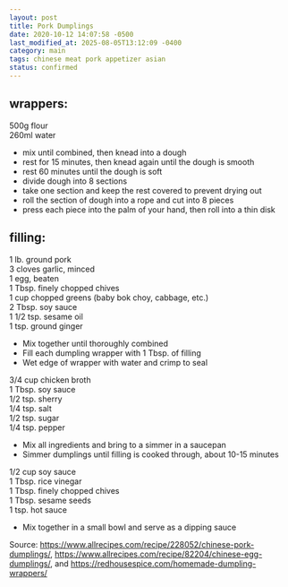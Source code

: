 ```yaml
---
layout: post
title: Pork Dumplings
date: 2020-10-12 14:07:58 -0500
last_modified_at: 2025-08-05T13:12:09 -0400
category: main
tags: chinese meat pork appetizer asian
status: confirmed
---
```


## wrappers:

500g flour  
260ml water  
* mix until combined, then knead into a dough
* rest for 15 minutes, then knead again until the dough is smooth
* rest 60 minutes until the dough is soft
* divide dough into 8 sections
* take one section and keep the rest covered to prevent drying out
* roll the section of dough into a rope and cut into 8 pieces
* press each piece into the palm of your hand, then roll into a thin disk

## filling:

1 lb. ground pork  
3 cloves garlic, minced  
1 egg, beaten  
1 Tbsp. finely chopped chives  
1 cup chopped greens (baby bok choy, cabbage, etc.)  
2 Tbsp. soy sauce  
1 1/2 tsp. sesame oil  
1 tsp. ground ginger  

* Mix together until thoroughly combined
* Fill each dumpling wrapper with 1 Tbsp. of filling
* Wet edge of wrapper with water and crimp to seal

3/4 cup chicken broth  
1 Tbsp. soy sauce  
1/2 tsp. sherry  
1/4 tsp. salt  
1/2 tsp. sugar  
1/4 tsp. pepper  

* Mix all ingredients and bring to a simmer in a saucepan
* Simmer dumplings until filling is cooked through, about 10-15 minutes

1/2 cup soy sauce  
1 Tbsp. rice vinegar  
1 Tbsp. finely chopped chives  
1 Tbsp. sesame seeds  
1 tsp. hot sauce  

* Mix together in a small bowl and serve as a dipping sauce

Source: <https://www.allrecipes.com/recipe/228052/chinese-pork-dumplings/>,
        <https://www.allrecipes.com/recipe/82204/chinese-egg-dumplings/>, and
        <https://redhousespice.com/homemade-dumpling-wrappers/>
